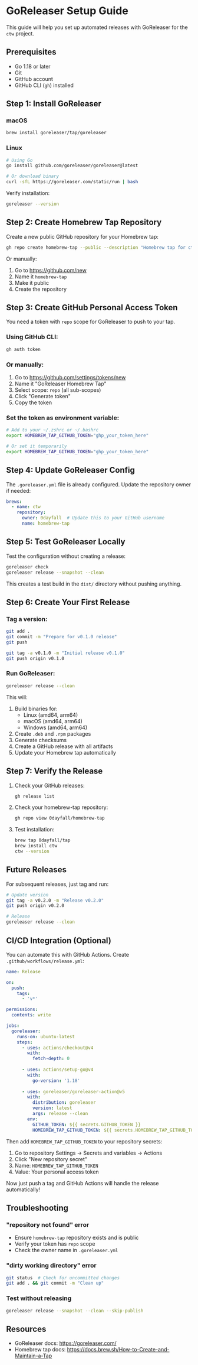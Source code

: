 # GoReleaser Setup Guide

This guide will help you set up automated releases with GoReleaser for the `ctw` project.

## Prerequisites

- Go 1.18 or later
- Git
- GitHub account
- GitHub CLI (`gh`) installed

## Step 1: Install GoReleaser

### macOS
```bash
brew install goreleaser/tap/goreleaser
```

### Linux
```bash
# Using Go
go install github.com/goreleaser/goreleaser@latest

# Or download binary
curl -sfL https://goreleaser.com/static/run | bash
```

Verify installation:
```bash
goreleaser --version
```

## Step 2: Create Homebrew Tap Repository

Create a new public GitHub repository for your Homebrew tap:

```bash
gh repo create homebrew-tap --public --description "Homebrew tap for ctw"
```

Or manually:
1. Go to https://github.com/new
2. Name it `homebrew-tap`
3. Make it public
4. Create the repository

## Step 3: Create GitHub Personal Access Token

You need a token with `repo` scope for GoReleaser to push to your tap.

### Using GitHub CLI:
```bash
gh auth token
```

### Or manually:
1. Go to https://github.com/settings/tokens/new
2. Name it "GoReleaser Homebrew Tap"
3. Select scope: `repo` (all sub-scopes)
4. Click "Generate token"
5. Copy the token

### Set the token as environment variable:
```bash
# Add to your ~/.zshrc or ~/.bashrc
export HOMEBREW_TAP_GITHUB_TOKEN="ghp_your_token_here"

# Or set it temporarily
export HOMEBREW_TAP_GITHUB_TOKEN="ghp_your_token_here"
```

## Step 4: Update GoReleaser Config

The `.goreleaser.yml` file is already configured. Update the repository owner if needed:

```yaml
brews:
  - name: ctw
    repository:
      owner: 0dayfall  # Update this to your GitHub username
      name: homebrew-tap
```

## Step 5: Test GoReleaser Locally

Test the configuration without creating a release:

```bash
goreleaser check
goreleaser release --snapshot --clean
```

This creates a test build in the `dist/` directory without pushing anything.

## Step 6: Create Your First Release

### Tag a version:
```bash
git add .
git commit -m "Prepare for v0.1.0 release"
git push

git tag -a v0.1.0 -m "Initial release v0.1.0"
git push origin v0.1.0
```

### Run GoReleaser:
```bash
goreleaser release --clean
```

This will:
1. Build binaries for:
   - Linux (amd64, arm64)
   - macOS (amd64, arm64)
   - Windows (amd64, arm64)
2. Create `.deb` and `.rpm` packages
3. Generate checksums
4. Create a GitHub release with all artifacts
5. Update your Homebrew tap automatically

## Step 7: Verify the Release

1. Check your GitHub releases:
   ```bash
   gh release list
   ```

2. Check your homebrew-tap repository:
   ```bash
   gh repo view 0dayfall/homebrew-tap
   ```

3. Test installation:
   ```bash
   brew tap 0dayfall/tap
   brew install ctw
   ctw --version
   ```

## Future Releases

For subsequent releases, just tag and run:

```bash
# Update version
git tag -a v0.2.0 -m "Release v0.2.0"
git push origin v0.2.0

# Release
goreleaser release --clean
```

## CI/CD Integration (Optional)

You can automate this with GitHub Actions. Create `.github/workflows/release.yml`:

```yaml
name: Release

on:
  push:
    tags:
      - 'v*'

permissions:
  contents: write

jobs:
  goreleaser:
    runs-on: ubuntu-latest
    steps:
      - uses: actions/checkout@v4
        with:
          fetch-depth: 0
      
      - uses: actions/setup-go@v4
        with:
          go-version: '1.18'
      
      - uses: goreleaser/goreleaser-action@v5
        with:
          distribution: goreleaser
          version: latest
          args: release --clean
        env:
          GITHUB_TOKEN: ${{ secrets.GITHUB_TOKEN }}
          HOMEBREW_TAP_GITHUB_TOKEN: ${{ secrets.HOMEBREW_TAP_GITHUB_TOKEN }}
```

Then add `HOMEBREW_TAP_GITHUB_TOKEN` to your repository secrets:
1. Go to repository Settings → Secrets and variables → Actions
2. Click "New repository secret"
3. Name: `HOMEBREW_TAP_GITHUB_TOKEN`
4. Value: Your personal access token

Now just push a tag and GitHub Actions will handle the release automatically!

## Troubleshooting

### "repository not found" error
- Ensure `homebrew-tap` repository exists and is public
- Verify your token has `repo` scope
- Check the owner name in `.goreleaser.yml`

### "dirty working directory" error
```bash
git status  # Check for uncommitted changes
git add . && git commit -m "Clean up"
```

### Test without releasing
```bash
goreleaser release --snapshot --clean --skip-publish
```

## Resources

- GoReleaser docs: https://goreleaser.com/
- Homebrew tap docs: https://docs.brew.sh/How-to-Create-and-Maintain-a-Tap
